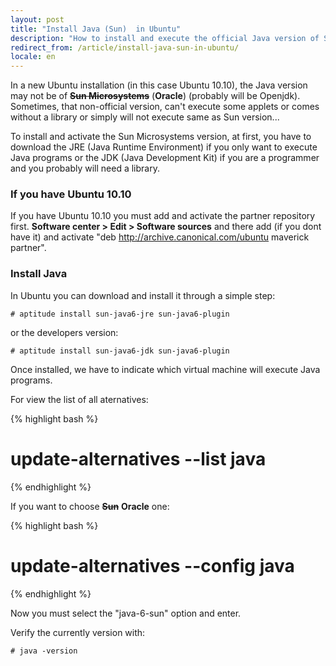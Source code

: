 ```yaml
---
layout: post
title: "Install Java (Sun)  in Ubuntu"
description: "How to install and execute the official Java version of Sun Microsystems in Ubuntu"
redirect_from: /article/install-java-sun-in-ubuntu/
locale: en
---
```


In a new Ubuntu installation (in this case Ubuntu 10.10), the Java version may not be of <span style="text-decoration: line-through;">**Sun Microsystems**</span> (**Oracle**) (probably will be Openjdk). Sometimes, that non-official version, can't execute some applets or comes without a library or simply will not execute same as Sun version...

To install and activate the Sun Microsystems version, at first, you have to download the JRE (Java Runtime Environment) if you only want to execute Java programs or the JDK (Java Development Kit) if you are a programmer and you probably will need a library.

### If you have Ubuntu 10.10
If you have Ubuntu 10.10 you must add and activate the partner repository first. **Software center > Edit > Software sources** and there add (if you dont have it) and activate "deb http://archive.canonical.com/ubuntu maverick partner".

### Install Java
In Ubuntu you can download and install it through a simple step:


    # aptitude install sun-java6-jre sun-java6-plugin

or the developers version:


    # aptitude install sun-java6-jdk sun-java6-plugin

Once installed, we have to indicate which virtual machine will execute Java programs.

For view the list of all aternatives:

{% highlight bash %}
# update-alternatives --list java

{% endhighlight %}

If you want to choose <span style="text-decoration: line-through;">**Sun**</span> **Oracle** one:

{% highlight bash %}
# update-alternatives --config java

{% endhighlight %}

Now you must select the "java-6-sun" option and enter.

Verify the currently version with:


    # java -version
